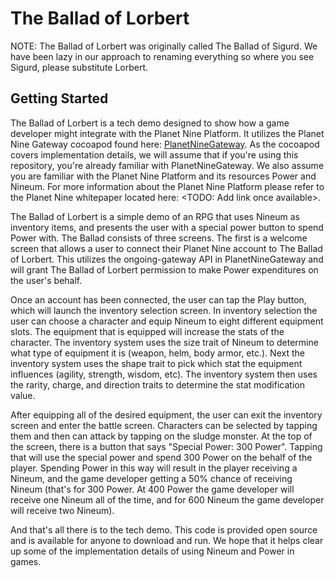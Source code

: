 # The Ballad of Lorbert

NOTE: The Ballad of Lorbert was originally called The Ballad of Sigurd. We have been lazy in our approach to renaming everything so where you see Sigurd, please substitute Lorbert.

## Getting Started

The Ballad of Lorbert is a tech demo designed to show how a game developer might integrate with the Planet Nine Platform. It utilizes the Planet Nine Gateway cocoapod found here: [PlanetNineGateway](https://github.com/planet-nine-app/iOS-PlanetNineGateway-Framework). As the cocoapod covers implementation details, we will assume that if you're using this repository, you're already familiar with PlanetNineGateway. We also assume you are familiar with the Planet Nine Platform and its resources Power and Nineum. For more information about the Planet Nine Platform please refer to the Planet Nine whitepaper located here: <TODO: Add link once available>. 

The Ballad of Lorbert is a simple demo of an RPG that uses Nineum as inventory items, and presents the user with a special power button to spend Power with. The Ballad consists of three screens. The first is a welcome screen that allows a user to connect their Planet Nine account to The Ballad of Lorbert. This utilizes the ongoing-gateway API in PlanetNineGateway and will grant The Ballad of Lorbert permission to make Power expenditures on the user's behalf. 

Once an account has been connected, the user can tap the Play button, which will launch the inventory selection screen. In inventory selection the user can choose a character and equip Nineum to eight different equipment slots. The equipment that is equipped will increase the stats of the character. The inventory system uses the size trait of Nineum to determine what type of equipment it is (weapon, helm, body armor, etc.). Next the inventory system uses the shape trait to pick which stat the equipment influences (agility, strength, wisdom, etc). The inventory system then uses the rarity, charge, and direction traits to determine the stat modification value. 

After equipping all of the desired equipment, the user can exit the inventory screen and enter the battle screen. Characters can be selected by tapping them and then can attack by tapping on the sludge monster. At the top of the screen, there is a button that says "Special Power: 300 Power". Tapping that will use the special power and spend 300 Power on the behalf of the player. Spending Power in this way will result in the player receiving a Nineum, and the game developer getting a 50% chance of receiving Nineum (that's for 300 Power. At 400 Power the game developer will receive one Nineum all of the time, and for 600 Nineum the game developer will receive two Nineum). 

And that's all there is to the tech demo. This code is provided open source and is available for anyone to download and run. We hope that it helps clear up some of the implementation details of using Nineum and Power in games. 
